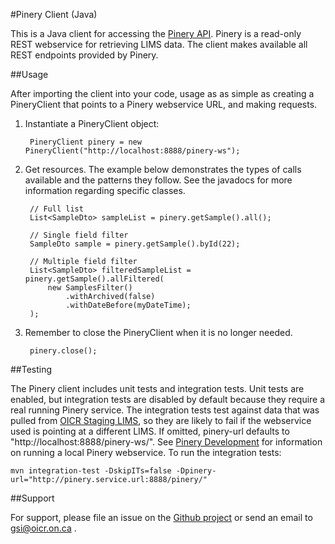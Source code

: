#Pinery Client (Java)

This is a Java client for accessing the [Pinery API](https://wiki.oicr.on.ca/display/SEQPROD/Pinery+User+Guide). Pinery is a read-only REST webservice for retrieving LIMS data. The client makes available all REST endpoints provided by Pinery.

##Usage

After importing the client into your code, usage as as simple as creating a PineryClient that points to a Pinery webservice URL, and making requests.

1. Instantiate a PineryClient object:

        PineryClient pinery = new PineryClient("http://localhost:8888/pinery-ws");

2. Get resources. The example below demonstrates the types of calls available and the patterns they follow. See the javadocs for more information regarding specific classes.

        // Full list
        List<SampleDto> sampleList = pinery.getSample().all();
        
        // Single field filter
        SampleDto sample = pinery.getSample().byId(22);
        
        // Multiple field filter
        List<SampleDto> filteredSampleList = pinery.getSample().allFiltered(
            new SamplesFilter()
                .withArchived(false)
                .withDateBefore(myDateTime);
        );

3. Remember to close the PineryClient when it is no longer needed.

        pinery.close();

##Testing

The Pinery client includes unit tests and integration tests. Unit tests are enabled, but integration tests are disabled by default because they require a real running Pinery service. The integration tests test against data that was pulled from [OICR Staging LIMS](http://plims3.res.oicr.on.ca), so they are likely to fail if the webservice used is pointing at a different LIMS. If omitted, pinery-url defaults to "http://localhost:8888/pinery-ws/". See [Pinery Development](https://wiki.oicr.on.ca/display/SEQPROD/Pinery+Development) for information on running a local Pinery webservice. To run the integration tests:

    mvn integration-test -DskipITs=false -Dpinery-url="http://pinery.service.url:8888/pinery/"

##Support

For support, please file an issue on the [Github project](https://github.com/seqprodbio) or send an email to gsi@oicr.on.ca .
